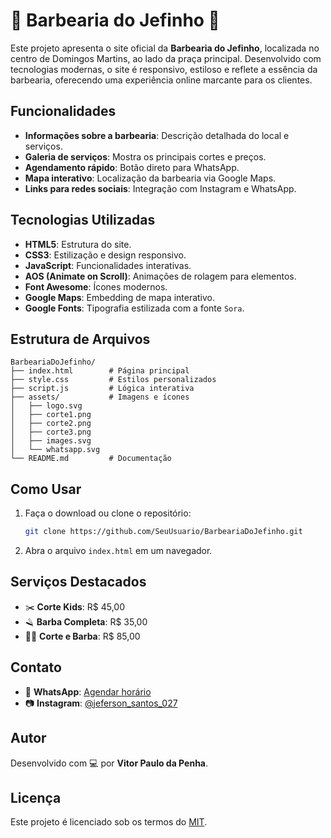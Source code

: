 # 💈 Barbearia do Jefinho 💈

Este projeto apresenta o site oficial da **Barbearia do Jefinho**, localizada no centro de Domingos Martins, ao lado da praça principal. Desenvolvido com tecnologias modernas, o site é responsivo, estiloso e reflete a essência da barbearia, oferecendo uma experiência online marcante para os clientes.

## Funcionalidades

- **Informações sobre a barbearia**: Descrição detalhada do local e serviços.
- **Galeria de serviços**: Mostra os principais cortes e preços.
- **Agendamento rápido**: Botão direto para WhatsApp.
- **Mapa interativo**: Localização da barbearia via Google Maps.
- **Links para redes sociais**: Integração com Instagram e WhatsApp.

## Tecnologias Utilizadas

- **HTML5**: Estrutura do site.
- **CSS3**: Estilização e design responsivo.
- **JavaScript**: Funcionalidades interativas.
- **AOS (Animate on Scroll)**: Animações de rolagem para elementos.
- **Font Awesome**: Ícones modernos.
- **Google Maps**: Embedding de mapa interativo.
- **Google Fonts**: Tipografia estilizada com a fonte `Sora`.

## Estrutura de Arquivos

```
BarbeariaDoJefinho/
├── index.html        # Página principal
├── style.css         # Estilos personalizados
├── script.js         # Lógica interativa
├── assets/           # Imagens e ícones
│   ├── logo.svg
│   ├── corte1.png
│   ├── corte2.png
│   ├── corte3.png
│   ├── images.svg
│   └── whatsapp.svg
└── README.md         # Documentação
```

## Como Usar

1. Faça o download ou clone o repositório:
   ```bash
   git clone https://github.com/SeuUsuario/BarbeariaDoJefinho.git
   ```
2. Abra o arquivo `index.html` em um navegador.

## Serviços Destacados

- ✂️ **Corte Kids**: R$ 45,00
- 🪒 **Barba Completa**: R$ 35,00
- 💇‍♂️ **Corte e Barba**: R$ 85,00

## Contato

- 📱 **WhatsApp**: [Agendar horário](https://api.whatsapp.com/send?phone=27997584838&text=Quero%20fazer%20um%20agendamento%20hoje!)
- 📷 **Instagram**: [@jeferson_santos_027](https://www.instagram.com/jeferson_santos_027?utm_source=ig_web_button_share_sheet&igsh=ZDNlZDc0MzIxNw==)

## Autor

Desenvolvido com 💻 por **Vitor Paulo da Penha**.

## Licença

Este projeto é licenciado sob os termos do [MIT](LICENSE).
